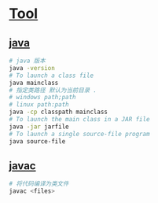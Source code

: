 # [Tool](https://docs.oracle.com/en/java/javase/20/docs/specs/man/index.html)

## [java](https://docs.oracle.com/en/java/javase/20/docs/specs/man/java.html)

```bash
# java 版本
java -version
# To launch a class file
java mainclass
# 指定类路径 默认为当前目录 .
# windows path;path
# linux path:path
java -cp classpath mainclass
# To launch the main class in a JAR file
java -jar jarfile
# To launch a single source-file program
java source-file
```

## [javac](https://docs.oracle.com/en/java/javase/20/docs/specs/man/javac.html)

```bash
# 将代码编译为类文件
javac <files>
```
